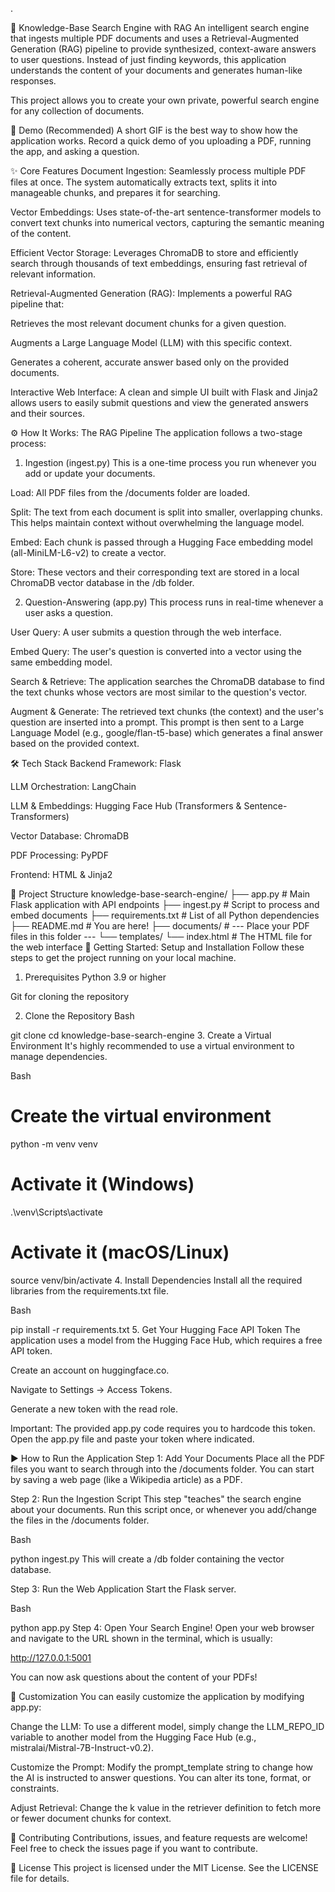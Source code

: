 .

🧠 Knowledge-Base Search Engine with RAG
An intelligent search engine that ingests multiple PDF documents and uses a Retrieval-Augmented Generation (RAG) pipeline to provide synthesized, context-aware answers to user questions. Instead of just finding keywords, this application understands the content of your documents and generates human-like responses.

This project allows you to create your own private, powerful search engine for any collection of documents.

📸 Demo
(Recommended) A short GIF is the best way to show how the application works. Record a quick demo of you uploading a PDF, running the app, and asking a question.

✨ Core Features
Document Ingestion: Seamlessly process multiple PDF files at once. The system automatically extracts text, splits it into manageable chunks, and prepares it for searching.

Vector Embeddings: Uses state-of-the-art sentence-transformer models to convert text chunks into numerical vectors, capturing the semantic meaning of the content.

Efficient Vector Storage: Leverages ChromaDB to store and efficiently search through thousands of text embeddings, ensuring fast retrieval of relevant information.

Retrieval-Augmented Generation (RAG): Implements a powerful RAG pipeline that:

Retrieves the most relevant document chunks for a given question.

Augments a Large Language Model (LLM) with this specific context.

Generates a coherent, accurate answer based only on the provided documents.

Interactive Web Interface: A clean and simple UI built with Flask and Jinja2 allows users to easily submit questions and view the generated answers and their sources.

⚙️ How It Works: The RAG Pipeline
The application follows a two-stage process:

1. Ingestion (ingest.py)
This is a one-time process you run whenever you add or update your documents.

Load: All PDF files from the /documents folder are loaded.

Split: The text from each document is split into smaller, overlapping chunks. This helps maintain context without overwhelming the language model.

Embed: Each chunk is passed through a Hugging Face embedding model (all-MiniLM-L6-v2) to create a vector.

Store: These vectors and their corresponding text are stored in a local ChromaDB vector database in the /db folder.

2. Question-Answering (app.py)
This process runs in real-time whenever a user asks a question.

User Query: A user submits a question through the web interface.

Embed Query: The user's question is converted into a vector using the same embedding model.

Search & Retrieve: The application searches the ChromaDB database to find the text chunks whose vectors are most similar to the question's vector.

Augment & Generate: The retrieved text chunks (the context) and the user's question are inserted into a prompt. This prompt is then sent to a Large Language Model (e.g., google/flan-t5-base) which generates a final answer based on the provided context.

🛠️ Tech Stack
Backend Framework: Flask

LLM Orchestration: LangChain

LLM & Embeddings: Hugging Face Hub (Transformers & Sentence-Transformers)

Vector Database: ChromaDB

PDF Processing: PyPDF

Frontend: HTML & Jinja2

📂 Project Structure
knowledge-base-search-engine/
├── app.py             # Main Flask application with API endpoints
├── ingest.py          # Script to process and embed documents
├── requirements.txt   # List of all Python dependencies
├── README.md          # You are here!
├── documents/         # --- Place your PDF files in this folder ---
└── templates/
    └── index.html     # The HTML file for the web interface
🚀 Getting Started: Setup and Installation
Follow these steps to get the project running on your local machine.

1. Prerequisites
Python 3.9 or higher

Git for cloning the repository

2. Clone the Repository
Bash

git clone <your-repository-link>
cd knowledge-base-search-engine
3. Create a Virtual Environment
It's highly recommended to use a virtual environment to manage dependencies.

Bash

# Create the virtual environment
python -m venv venv

# Activate it (Windows)
.\venv\Scripts\activate

# Activate it (macOS/Linux)
source venv/bin/activate
4. Install Dependencies
Install all the required libraries from the requirements.txt file.

Bash

pip install -r requirements.txt
5. Get Your Hugging Face API Token
The application uses a model from the Hugging Face Hub, which requires a free API token.

Create an account on huggingface.co.

Navigate to Settings -> Access Tokens.

Generate a new token with the read role.

Important: The provided app.py code requires you to hardcode this token. Open the app.py file and paste your token where indicated.

▶️ How to Run the Application
Step 1: Add Your Documents
Place all the PDF files you want to search through into the /documents folder. You can start by saving a web page (like a Wikipedia article) as a PDF.

Step 2: Run the Ingestion Script
This step "teaches" the search engine about your documents. Run this script once, or whenever you add/change the files in the /documents folder.

Bash

python ingest.py
This will create a /db folder containing the vector database.

Step 3: Run the Web Application
Start the Flask server.

Bash

python app.py
Step 4: Open Your Search Engine!
Open your web browser and navigate to the URL shown in the terminal, which is usually:

http://127.0.0.1:5001

You can now ask questions about the content of your PDFs!

🔧 Customization
You can easily customize the application by modifying app.py:

Change the LLM: To use a different model, simply change the LLM_REPO_ID variable to another model from the Hugging Face Hub (e.g., mistralai/Mistral-7B-Instruct-v0.2).

Customize the Prompt: Modify the prompt_template string to change how the AI is instructed to answer questions. You can alter its tone, format, or constraints.

Adjust Retrieval: Change the k value in the retriever definition to fetch more or fewer document chunks for context.

🤝 Contributing
Contributions, issues, and feature requests are welcome! Feel free to check the issues page if you want to contribute.

📜 License
This project is licensed under the MIT License. See the LICENSE file for details.







